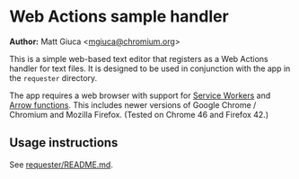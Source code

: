 # Web Actions sample handler

**Author:** Matt Giuca <<mgiuca@chromium.org>>

This is a simple web-based text editor that registers as a Web Actions handler
for text files. It is designed to be used in conjunction with the app in the
`requester` directory.

The app requires a web browser with support for [Service
Workers](http://www.w3.org/TR/service-workers/) and [Arrow
functions](https://developer.mozilla.org/en-US/docs/Web/JavaScript/Reference/Functions/Arrow_functions).
This includes newer versions of Google Chrome / Chromium and Mozilla Firefox.
(Tested on Chrome 46 and Firefox 42.)

## Usage instructions

See [requester/README.md](../requester/README.md).
